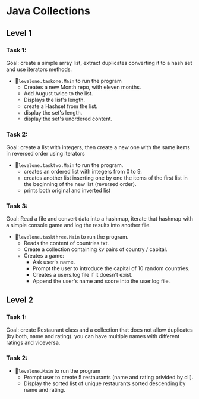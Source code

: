 # Java Collections

## Level 1

### Task 1:

Goal: create a simple array list, extract duplicates converting it to a hash set and use iterators methods.

- 🏃`levelone.taskone.Main` to run the program
    - Creates a new Month repo, with eleven months.
    - Add August twice to the list.
    - Displays the list's length.
    - create a Hashset from the list.
    - display the set's length.
    - display the set's unordered content.

### Task 2:

Goal: create a list with integers, then create a new one with the same items in reversed order using iterators

- 🏃`levelone.tasktwo.Main` to run the program.
    - creates an ordered list with integers from 0 to 9.
    - creates another list inserting one by one the items of the first list in the beginning of the new list (reversed
      order).
    - prints both original and inverted list

### Task 3:

Goal: Read a file and convert data into a hashmap, iterate that hashmap with a simple console game and log the results
into another file.

- 🏃`levelone.taskthree.Main` to run the program.
    - Reads the content of countries.txt.
    - Create a collection containing kv pairs of country / capital.
    - Creates a game:
        - Ask user's name.
        - Prompt the user to introduce the capital of 10 random countries.
        - Creates a users.log file if it doesn't exist.
        - Append the user's name and score into the user.log file.

## Level 2

### Task 1:

Goal: create Restaurant class and a collection that does not allow duplicates (by both, name and rating). you can have
multiple names with different ratings and viceversa.

### Task 2:

- 🏃`levelone.Main` to run the program
    - Prompt user to create 5 restaurants (name and rating privided by cli).
    - Display the sorted list of unique restaurants sorted descending by name and rating.
